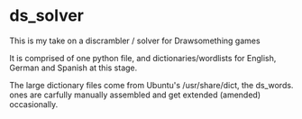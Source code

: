 # ds_solver
This is my take on a discrambler / solver for Drawsomething games

It is comprised of one python file, and dictionaries/wordlists for English, German and Spanish at this stage.

The large dictionary files come from Ubuntu's /usr/share/dict, the ds_words.<lang> ones are carfully manually assembled and get extended (amended) occasionally.

